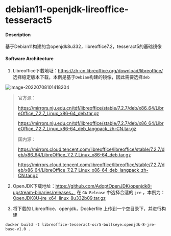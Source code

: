 # debian11-openjdk-lireoffice-tesseract5

#### Description
基于Debian11构建的含openjdk8u332，libreoffice7.2，tesseract5的基础镜像

#### Software Architecture

1. Libreoffice下载地址：https://zh-cn.libreoffice.org/download/libreoffice/ 选择稳定版本下载，本例是基于`Debian`构建的镜像，因此需要选择`deb`

![image-20220708101418204](https://brianhsiung.oss-cn-hangzhou.aliyuncs.com/img/image-20220708101418204.png)

> 官方源：
> 
> https://mirrors.nju.edu.cn/tdf/libreoffice/stable/7.2.7/deb/x86_64/LibreOffice_7.2.7_Linux_x86-64_deb.tar.gz
> 
> https://mirrors.nju.edu.cn/tdf/libreoffice/stable/7.2.7/deb/x86_64/LibreOffice_7.2.7_Linux_x86-64_deb_langpack_zh-CN.tar.gz
>
> 国内源：
> 
> https://mirrors.cloud.tencent.com/libreoffice/libreoffice/stable/7.2.7/deb/x86_64/LibreOffice_7.2.7_Linux_x86-64_deb.tar.gz
>
> https://mirrors.cloud.tencent.com/libreoffice/libreoffice/stable/7.2.7/deb/x86_64/LibreOffice_7.2.7_Linux_x86-64_deb_langpack_zh-CN.tar.gz



2. OpenJDK下载地址：https://github.com/AdoptOpenJDK/openjdk8-upstream-binaries/releases， 在 `GA Release` 中选择合适的 `jre` ，本例为：[OpenJDK8U-jre_x64_linux_8u332b09.tar.gz](https://github.com/AdoptOpenJDK/openjdk8-upstream-binaries/releases/download/jdk8u332-b09/OpenJDK8U-jre_x64_linux_8u332b09.tar.gz)

3. 将下载的 Libreoffice，openjdk，Dockerfile 上传到一个空目录下，并进行构建

```shell
docker build -t libreoffice-tesseract-ocr5-bullseye:openjdk-8-jre-base-v1.0 .
```
